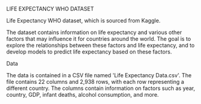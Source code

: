LIFE EXPECTANCY WHO DATASET

Life Expectancy WHO dataset, which is sourced from Kaggle.

The dataset contains information on life expectancy and various other factors that may influence it for countries around the world. The goal is to explore the relationships between these factors and life expectancy, and to develop models to predict life expectancy based on these factors.

Data


The data is contained in a CSV file named 'Life Expectancy Data.csv'. The file contains 22 columns and 2,938 rows, with each row representing a different country. The columns contain information on factors such as year, country, GDP, infant deaths, alcohol consumption, and more.
